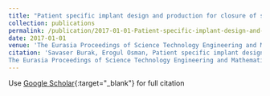 ```yaml
---
title: "Patient specific implant design and production for closure of skull defects"
collection: publications
permalink: /publication/2017-01-01-Patient-specific-implant-design-and-production-for-closure-of-skull-defects
date: 2017-01-01
venue: 'The Eurasia Proceedings of Science Technology Engineering and Mathematics'
citation: 'Savaser Burak, Erogul Osman, Patient specific implant design and production for closure of skull defects"
The Eurasia Proceedings of Science Technology Engineering and Mathematics, 2017'
---
```

Use [Google Scholar](https://scholar.google.com/scholar?q=Patient+specific+implant+design+and+production+for+closure+of+skull+defects){:target="_blank"} for full citation